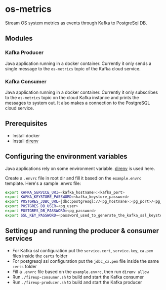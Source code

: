 # os-metrics
Stream OS system metrics as events through Kafka to PostgreSql DB.

## Modules

### Kafka Producer
Java application running in a docker container. Currently it only sends a single message to the `os-metrics` topic of the Kafka cloud service.

### Kafka Consumer
Java application running in a docker container. Currently it only subscribes to the `os-metrics` topic on the cloud Kafka instance and prints the messages to system out. It also makes a connection to the PostgreSQL cloud service.

## Prerequisites
- Install docker
- Install [direnv](https://direnv.net/docs/installation.html)

## Configuring the environment variables
Java applications rely on some environment variable. [direnv](https://direnv.net/docs/installation.html) is used here. 

Create a `.envrc` file in root dir and fill it based on the `example.envrc` template. Here's a sample .envrc file:
```bash
export KAFKA_SERVICE_URI=<kafka_hostname>:<kafka_port>
export KAFKA_KEYSTORE_PASSWORD=<kafka_keystore_password>
export POSTGRES_JDBC_URL=jdbc:postgresql://<pg_hostnane>:<pg_port>/<pg_db_name>
export POSTGRES_DB_USER=<pg_user>
export POSTGRES_DB_PASSWORD=<pg_password>
export SSL_KEY_PASSWORD=<password_used_to_generate_the_kafka_ssl_keystore>
```

## Setting up and running the producer & consumer services

- For Kafka ssl configuration put the `service.cert`, `service.key`, `ca.pem` files inside the `certs` folder
- For postgresql ssl configuration put the `jdbc_ca.pem` file inside the same `certs` folder
- Fill a `.envrc` file based on the `example.envrc`, then run `direnv allow`
- Run `./fireup-consumer.sh` to build and start the Kafka consumer
- Run `./fireup-producer.sh` to build and start the Kafka producer

